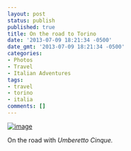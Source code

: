 ```yaml
---
layout: post
status: publish
published: true
title: On the road to Torino
date: '2013-07-09 18:21:34 -0500'
date_gmt: '2013-07-09 18:21:34 -0500'
categories:
- Photos
- Travel
- Italian Adventures
tags:
- travel
- torino
- italia
comments: []
---
```


<a href="{{ site.dropbox_path }}/large/posts/misc/wpid-20130709_123104.jpg"><img title="20130709_123104.jpg" class="aligncenter size-full" alt="image" src="{{ site.dropbox_path }}/thumbs/posts/misc/wpid-20130709_123104.jpg" /></a>


On the road with <em>Umberetto Cinque</em><em>.</em>

